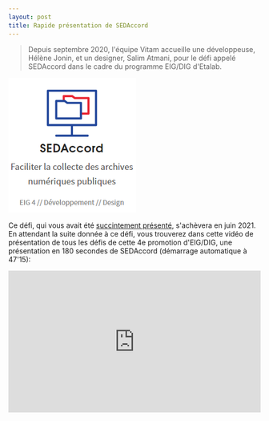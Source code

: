 ```yaml
---
layout: post
title: Rapide présentation de SEDAccord
---
```

> Depuis septembre 2020, l'équipe Vitam accueille une développeuse, Hélène Jonin, et un designer, Salim Atmani, pour le défi appelé SEDAccord dans le cadre du programme EIG/DIG d'Etalab.

![Logos](/public/images/Capture2.PNG)

Ce défi, qui vous avait été [succintement présenté](https://www.programmevitam.fr/2020/05/06/SEDAccord/), s'achèvera en juin 2021. En attendant la suite donnée à ce défi, vous trouverez dans cette vidéo de présentation de tous les défis de cette 4e promotion d'EIG/DIG, une présentation en 180 secondes de SEDAccord (démarrage automatique à 47'15):

<div style="position:relative;padding-bottom:56.25%;height:0;overflow:hidden;"> <iframe style="width:100%;height:100%;position:absolute;left:0px;top:0px;overflow:hidden" frameborder="0" type="text/html" src="https://www.dailymotion.com/embed/video/x7zgtds?autoplay=1&mute=1&start=2835" width="100%" height="100%" allowfullscreen > </iframe> </div>
